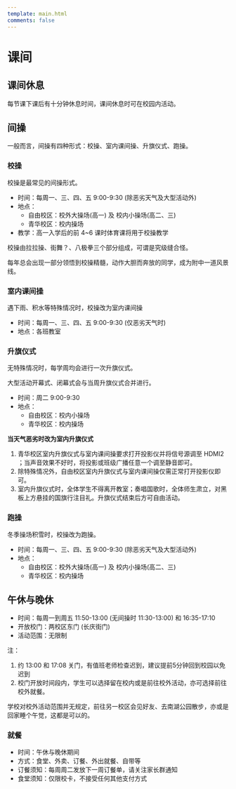 ```yaml
---
template: main.html
comments: false
---
```


# 课间

## 课间休息

每节课下课后有十分钟休息时间，课间休息时可在校园内活动。

## 间操

一般而言，间操有四种形式：校操、室内课间操、升旗仪式、跑操。

### 校操

校操是最常见的间操形式。

- 时间：每周一、三、四、五 9:00-9:30 (除恶劣天气及大型活动外)
- 地点：
  - 自由校区：校外大操场(高一) 及 校内小操场(高二、三)
  - 青华校区：校内操场
- 教学：高一入学后的前 4~6 课时体育课将用于校操教学

校操由拉拉操、街舞？、八极拳三个部分组成，可谓是究级缝合怪。

<span class="heimu" title="《霍元甲》好听喵">
每年总会出现一部分领悟到校操精髓，动作大胆而奔放的同学，成为附中一道风景线。
</span>

### 室内课间操

遇下雨、积水等特殊情况时，校操改为室内课间操

- 时间：每周一、三、四、五 9:00-9:30 (仅恶劣天气时)
- 地点：各班教室

### 升旗仪式

无特殊情况时，每学周均会进行一次升旗仪式。

大型活动开幕式、闭幕式会与当周升旗仪式合并进行。

- 时间：周二 9:00-9:30
- 地点：
  - 自由校区：校内小操场
  - 青华校区：校内操场

__当天气恶劣时改为室内升旗仪式__

1. 青华校区室内升旗仪式与室内课间操要求打开投影仪并将信号源调至 HDMI2 ；当声音效果不好时，将投影或班级广播任意一个调至静音即可。
2. 除特殊情况外，自由校区室内升旗仪式与室内课间操仅需正常打开投影仪即可。
3. 室内升旗仪式时，全体学生不得离开教室；奏唱国歌时，全体师生肃立，对黑板上方悬挂的国旗行注目礼。升旗仪式结束后方可自由活动。

### 跑操

冬季操场积雪时，校操改为跑操。

- 时间：每周一、三、四、五 9:00-9:30 (除恶劣天气及大型活动外)
- 地点：
  - 自由校区：校外大操场(高一) 及 校内小操场(高二、三)
  - 青华校区：校内操场

## 午休与晚休

- 时间：每周一到周五 11:50-13:00 (无间操时 11:30-13:00) 和 16:35-17:10
- 开放校门：两校区东门 (长庆街门)
- 活动范围：无限制

注：

1. 约 13:00 和 17:08 关门，有值班老师检查迟到，建议提前5分钟回到校园以免迟到
2. 校门开放时间段内，学生可以选择留在校内或是前往校外活动，亦可选择前往校外就餐。

学校对校外活动范围并无规定，前往另一校区会见好友、去南湖公园散步，亦或是回家睡个午觉，这都是可以的。

### 就餐

- 时间：午休与晚休期间
- 方式：食堂、外卖、订餐、外出就餐、自带等
- 订餐须知：每周周二发放下一周订餐单，请关注家长群通知
- 食堂须知：仅限校卡，不接受任何其他支付方式
